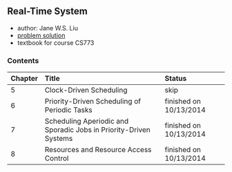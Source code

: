 ## Real-Time System

- author:  Jane W.S. Liu
- [problem solution](https://www.scribd.com/doc/180716121/solution-manual-real-time-system-bt-jane-w-s-liu-solution-manual-pdf)
- textbook for course CS773

### Contents
| Chapter| Title| Status|
|:-------|:-----|:------|
|5|Clock-Driven Scheduling| skip|
|6|Priority-Driven Scheduling of Periodic Tasks| finished on 10/13/2014|
|7|Scheduling Aperiodic and Sporadic Jobs in Priority-Driven Systems|finished on 10/13/2014 |
|8|Resources and Resource Access Control|finished on 10/13/2014 |
